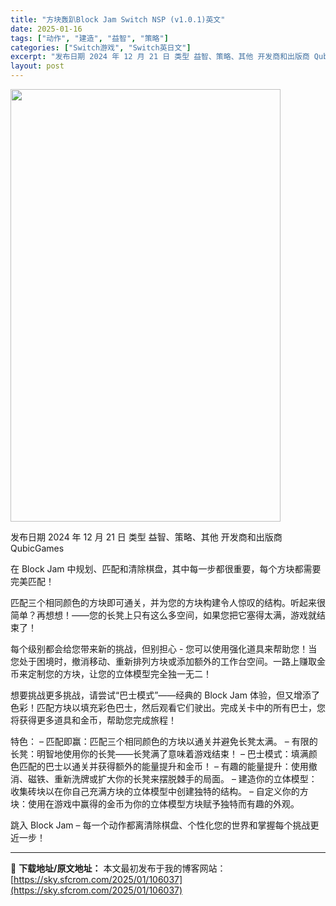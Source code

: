 ```yaml
---
title: "方块轰趴Block Jam Switch NSP (v1.0.1)英文"
date: 2025-01-16
tags: ["动作", "建造", "益智", "策略"]
categories: ["Switch游戏", "Switch英日文"]
excerpt: "发布日期 2024 年 12 月 21 日 类型 益智、策略、其他 开发商和出版商 QubicGames 在 Block Jam 中规划、匹配和清除棋盘，其中每一步都很重要，每个方块都需要完美匹配！ 匹配三个相同颜色的方块即可通关，并为您的方块构建令人惊叹的结构。听起来很简单？再想想！——您的长凳上&hellip;"
layout: post
---
```


<img class="aligncenter size-full wp-image-106027" src="https://sky.sfcrom.com/wp-content/uploads/2025/01/2025011610083923.webp" alt="" width="432" height="692" />

发布日期 2024 年 12 月 21 日
类型 益智、策略、其他
开发商和出版商 QubicGames

在 Block Jam 中规划、匹配和清除棋盘，其中每一步都很重要，每个方块都需要完美匹配！

匹配三个相同颜色的方块即可通关，并为您的方块构建令人惊叹的结构。听起来很简单？再想想！——您的长凳上只有这么多空间，如果您把它塞得太满，游戏就结束了！

每个级别都会给您带来新的挑战，但别担心 - 您可以使用强化道具来帮助您！当您处于困境时，撤消移动、重新排列方块或添加额外的工作台空间。一路上赚取金币来定制您的方块，让您的立体模型完全独一无二！

想要挑战更多挑战，请尝试“巴士模式”——经典的 Block Jam 体验，但又增添了色彩！匹配方块以填充彩色巴士，然后观看它们驶出。完成关卡中的所有巴士，您将获得更多道具和金币，帮助您完成旅程！

特色：
– 匹配即赢：匹配三个相同颜色的方块以通关并避免长凳太满。
– 有限的长凳：明智地使用你的长凳——长凳满了意味着游戏结束！
– 巴士模式：填满颜色匹配的巴士以通关并获得额外的能量提升和金币！
– 有趣的能量提升：使用撤消、磁铁、重新洗牌或扩大你的长凳来摆脱棘手的局面。
– 建造你的立体模型：收集砖块以在你自己充满方块的立体模型中创建独特的结构。
– 自定义你的方块：使用在游戏中赢得的金币为你的立体模型方块赋予独特而有趣的外观。

跳入 Block Jam – 每一个动作都离清除棋盘、个性化您的世界和掌握每个挑战更近一步！

---
📖 **下载地址/原文地址：** 本文最初发布于我的博客网站：[https://sky.sfcrom.com/2025/01/106037](https://sky.sfcrom.com/2025/01/106037)

